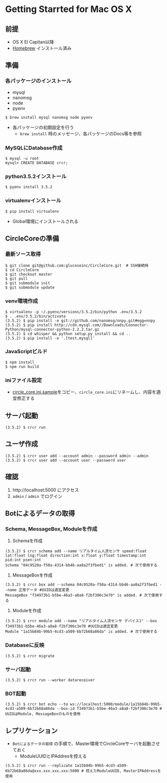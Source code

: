 # Getting Starrted for Mac OS X
## 前提
- OS X El Capitan以降
- [Homebrew](http://brew.sh/index_ja.html) インストール済み

## 準備
### 各パッケージのインストール
- mysql
- nanomsg
- node
- pyenv

```
$ brew install mysql nanomsg node pyenv
```

- 各パッケージの初期設定を行う
    - `brew install` 時のメッセージ、各パッケージのDocs等を参照

### MySQLにDatabase作成
```
$ mysql -u root
mysql> CREATE DATABASE crcr;
```

### python3.5.2インストール
```
$ pyenv install 3.5.2
```

### virtualenvインストール
```
$ pip install virtualenv
```
- Global環境にインストールされる

## CircleCoreの準備
### 最新ソース取得
```
$ git clone git@github.com:glucoseinc/CircleCore.git  # SSH接続時
$ cd CircleCore
$ git checkout master
$ git pull
$ git submodule init
$ git submodule update
```

### venv環境作成
```
$ virtualenv -p ~/.pyenv/versions/3.5.2/bin/python .env/3.5.2
$ . .env/3.5.2/bin/activate
(3.5.2) $ pip install -e git://github.com/nanomsg/nnpy.git#egg=nnpy
(3.5.2) $ pip install http://cdn.mysql.com//Downloads/Connector-Python/mysql-connector-python-2.2.2.tar.gz
(3.5.2) $ cd whisper && python setup.py install && cd ..
(3.5.2) $ pip install -e '.[test,mysql]'
```

### JavaScriptビルド
```
$ npm install
$ npm run build
```

### iniファイル設定
- [circle_core.ini.sample](/circle_core.ini.sample)をコピー、`circle_core.ini`にリネームし、内容を適宜修正する

## サーバ起動
```
(3.5.2) $ crcr run
```

## ユーザ作成
```
(3.5.2) $ crcr user add --account admin --password admin --admin
(3.5.2) $ crcr user add --account user --password user
```

## 確認
1. http://localhost:5000 にアクセス
1. `admin` / `admin` でログイン

## Botによるデータの取得
### Schema, MessageBox, Moduleを作成
1. Schemaを作成
```
(3.5.2) $ crcr schema add --name リアルタイム人流センサ speed:float lat:float lng:float direction:int x:float y:float timestamp:int pid:int psen:int
Schema "04c9520a-f50a-4314-bb46-aa8a2f3fbed1" is added. # 次で使用する
```

1. MessageBoxを作成
```
(3.5.2) $ crcr box add --schema 04c9520a-f50a-4314-bb46-aa8a2f3fbed1 --name 正常データ #UUIDは適宜変更
MessageBox "f34973b1-b5be-46a3-a8a8-f2bf306c3e70" is added. # 次で使用する
```

1. Moduleを作成
```
(3.5.2) $ crcr module add --name "リアルタイム人流センサ デバイス1" --box f34973b1-b5be-46a3-a8a8-f2bf306c3e70 #UUIDは適宜変更
Module "1a15b84b-99b5-4cd3-a509-6b72b68a86da" is added. # 次で使用する
```

### Databaseに反映
```
(3.5.2) $ crcr migrate
```

### サーバ起動
```
(3.5.2) $ crcr run --worker datareceiver
```

### BOT起動
```
(3.5.2) $ crcr bot echo --to ws://localhost:5000/module/1a15b84b-99b5-4cd3-a509-6b72b68a86da --box-id f34973b1-b5be-46a3-a8a8-f2bf306c3e70 # UUIDはModule, MessageBoxのものを使用
```

## レプリケーション
- `Botによるデータの取得` の手順で、Master環境でCircleCoreサーバを起動させておく
    - ModuleUUIDとIPAddresを控える

```
(3.5.2) $ crcr run --replicate 1a15b84b-99b5-4cd3-a509-6b72b68a86da@xxx.xxx.xxx.xxx:5000 # 控えたModuleUUID, MasterIPAddressを使用
```
